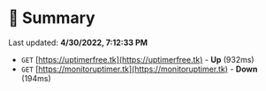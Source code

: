 # 📖 Summary
Last updated: **4/30/2022, 7:12:33 PM**

- `GET` [https://uptimerfree.tk](https://uptimerfree.tk) - **Up** (932ms)
- `GET` [https://monitoruptimer.tk](https://monitoruptimer.tk) - **Down** (194ms)
